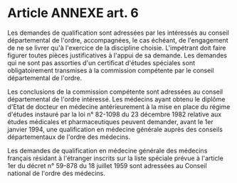 # Article ANNEXE art. 6

Les demandes de qualification sont adressées par les intéressés au conseil départemental de l'ordre, accompagnées, le cas échéant, de l'engagement de ne se livrer qu'à l'exercice de la discipline choisie. L'impétrant doit faire figurer toutes pièces justificatives à l'appui de sa demande. Les demandes qui ne sont pas assorties d'un certificat d'études spéciales sont obligatoirement transmises à la commission compétente par le conseil départemental de l'ordre.

Les conclusions de la commission compétente sont adressées au conseil départemental de l'ordre intéressé.    Les médecins ayant obtenu le diplôme d'Etat de docteur en médecine antérieurement à la mise en place du régime d'études instauré par la loi n° 82-1098 du 23 décembre 1982 relative aux études médicales et pharmaceutiques peuvent demander, avant le 1er janvier 1994, une qualification en médecine générale auprès des conseils départementaux de l'ordre des médecins.

Les demandes de qualification en médecine générale des médecins français résidant à l'étranger inscrits sur la liste spéciale prévue à l'article 1er du décret n° 59-878 du 18 juillet 1959 sont adressées au Conseil national de l'ordre des médecins.
